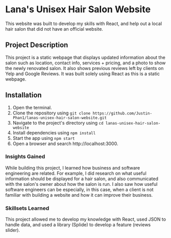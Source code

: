 # Lana's Unisex Hair Salon Website
This website was built to develop my skills with React, and help out a local hair salon that did not have an official website.

## Project Description
This project is a static webpage that displays updated information about the salon such as location, contact info, services + pricing, and a photo to show the newly renovated salon. It also shows previous reviews left by clients on Yelp and Google Reviews. It was built solely using React as this is a static webpage.

## Installation
1. Open the terminal.
2. Clone the repository using ```git clone https://github.com/Justin-Phan1/lanas-unisex-hair-salon-website.git``` 
3. Navigate to the project's directory using ``` cd lanas-unisex-hair-salon-website ```
4. Install dependencies using ```
                              npm install
                              ```
5. Start the app using ```
                       npm start
                       ```
6. Open a browser and search http://localhost:3000.

### Insights Gained
While building this project, I learned how business and software engineering are related. For example, I did research on what useful information should be displayed for a hair salon, and also communicated with the salon's owner about how the salon is run. I also saw how useful software engineers can be especially, in this case, when a client is not familiar with building a website and how it can improve their business.

### Skillsets Learned 
This project allowed me to develop my knowledge with React, used JSON to handle data, and used a library (Splide) to develop a feature (reviews slider).
